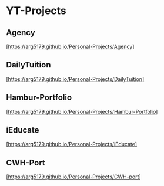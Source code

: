 # YT-Projects

## Agency
[https://arg5179.github.io/Personal-Projects/Agency]

## DailyTuition
[https://arg5179.github.io/Personal-Projects/DailyTuition]

## Hambur-Portfolio
[https://arg5179.github.io/Personal-Projects/Hambur-Portfolio]

## iEducate
[https://arg5179.github.io/Personal-Projects/iEducate]

## CWH-Port
[https://arg5179.github.io/Personal-Projects/CWH-port]
